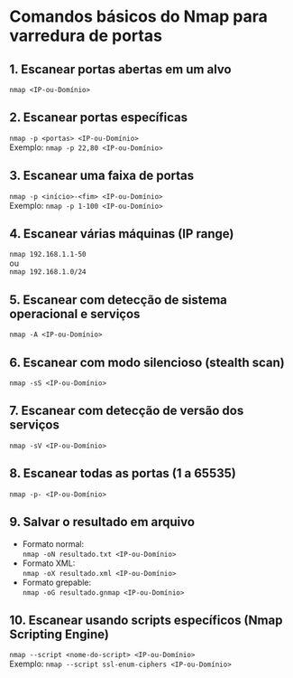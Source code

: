 # Comandos básicos do Nmap para varredura de portas

## 1. Escanear portas abertas em um alvo
`nmap <IP-ou-Domínio>`

## 2. Escanear portas específicas
`nmap -p <portas> <IP-ou-Domínio>`  
Exemplo: `nmap -p 22,80 <IP-ou-Domínio>`

## 3. Escanear uma faixa de portas
`nmap -p <início>-<fim> <IP-ou-Domínio>`  
Exemplo: `nmap -p 1-100 <IP-ou-Domínio>`

## 4. Escanear várias máquinas (IP range)
`nmap 192.168.1.1-50`  
ou  
`nmap 192.168.1.0/24`

## 5. Escanear com detecção de sistema operacional e serviços
`nmap -A <IP-ou-Domínio>`

## 6. Escanear com modo silencioso (stealth scan)
`nmap -sS <IP-ou-Domínio>`

## 7. Escanear com detecção de versão dos serviços
`nmap -sV <IP-ou-Domínio>`

## 8. Escanear todas as portas (1 a 65535)
`nmap -p- <IP-ou-Domínio>`

## 9. Salvar o resultado em arquivo
- Formato normal:  
  `nmap -oN resultado.txt <IP-ou-Domínio>`
- Formato XML:  
  `nmap -oX resultado.xml <IP-ou-Domínio>`
- Formato grepable:  
  `nmap -oG resultado.gnmap <IP-ou-Domínio>`

## 10. Escanear usando scripts específicos (Nmap Scripting Engine)
`nmap --script <nome-do-script> <IP-ou-Domínio>`  
Exemplo: `nmap --script ssl-enum-ciphers <IP-ou-Domínio>`
